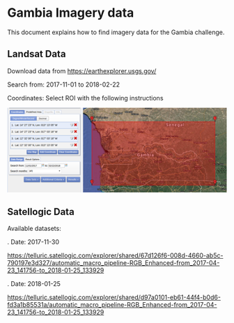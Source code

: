 # Gambia Imagery data

This document explains how to find imagery data for the Gambia challenge.

## Landsat Data

Download data from https://earthexplorer.usgs.gov/

Search from: 2017-11-01 to 2018-02-22

Coordinates: Select ROI with the following instructions

![](gambia_image_coordinates2.png)

## Satellogic Data

Available datasets:

. Date: 2017-11-30

https://telluric.satellogic.com/explorer/shared/67d126f6-008d-4660-ab5c-790197e3d327/automatic_macro_pipeline-RGB_Enhanced-from_2017-04-23_141756-to_2018-01-25_133929

. Date: 2018-01-25

https://telluric.satellogic.com/explorer/shared/d97a0101-eb61-44f4-b0d6-fd3a1b85531a/automatic_macro_pipeline-RGB_Enhanced-from_2017-04-23_141756-to_2018-01-25_133929
